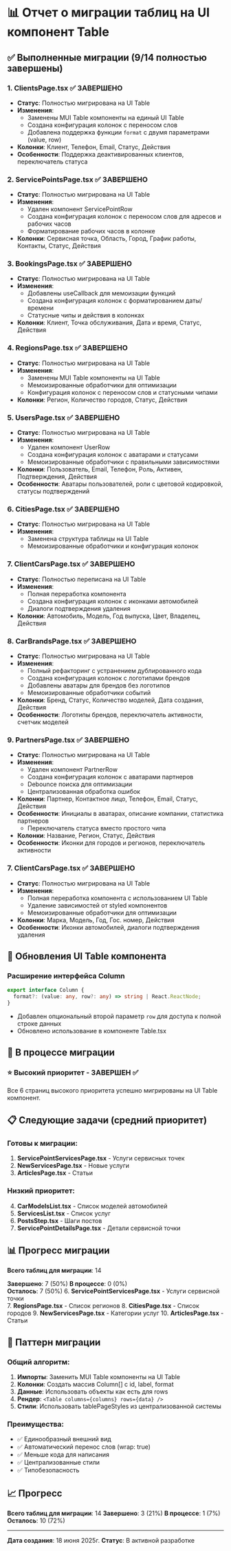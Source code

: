 # 📊 Отчет о миграции таблиц на UI компонент Table

## ✅ Выполненные миграции (9/14 полностью завершены)

### 1. ClientsPage.tsx ✅ ЗАВЕРШЕНО
- **Статус**: Полностью мигрирована на UI Table
- **Изменения**: 
  - Заменены MUI Table компоненты на единый UI Table
  - Создана конфигурация колонок с переносом слов
  - Добавлена поддержка функции `format` с двумя параметрами (value, row)
- **Колонки**: Клиент, Телефон, Email, Статус, Действия
- **Особенности**: Поддержка деактивированных клиентов, переключатель статуса

### 2. ServicePointsPage.tsx ✅ ЗАВЕРШЕНО  
- **Статус**: Полностью мигрирована на UI Table
- **Изменения**:
  - Удален компонент ServicePointRow
  - Создана конфигурация колонок с переносом слов для адресов и рабочих часов
  - Форматирование рабочих часов в колонке
- **Колонки**: Сервисная точка, Область, Город, График работы, Контакты, Статус, Действия

### 3. BookingsPage.tsx ✅ ЗАВЕРШЕНО
- **Статус**: Полностью мигрирована на UI Table  
- **Изменения**:
  - Добавлены useCallback для мемоизации функций
  - Создана конфигурация колонок с форматированием даты/времени
  - Статусные чипы и действия в колонках
- **Колонки**: Клиент, Точка обслуживания, Дата и время, Статус, Действия

### 4. RegionsPage.tsx ✅ ЗАВЕРШЕНО
- **Статус**: Полностью мигрирована на UI Table
- **Изменения**:
  - Заменены MUI Table компоненты на UI Table
  - Мемоизированные обработчики для оптимизации
  - Конфигурация колонок с переносом слов и статусными чипами
- **Колонки**: Регион, Количество городов, Статус, Действия

### 5. UsersPage.tsx ✅ ЗАВЕРШЕНО
- **Статус**: Полностью мигрирована на UI Table
- **Изменения**:
  - Удален компонент UserRow
  - Создана конфигурация колонок с аватарами и статусами
  - Мемоизированные обработчики с правильными зависимостями
- **Колонки**: Пользователь, Email, Телефон, Роль, Активен, Подтверждения, Действия
- **Особенности**: Аватары пользователей, роли с цветовой кодировкой, статусы подтверждений

### 6. CitiesPage.tsx ✅ ЗАВЕРШЕНО
- **Статус**: Полностью мигрирована на UI Table
- **Изменения**:
  - Заменена структура таблицы на UI Table
  - Мемоизированные обработчики и конфигурация колонок

### 7. ClientCarsPage.tsx ✅ ЗАВЕРШЕНО
- **Статус**: Полностью переписана на UI Table
- **Изменения**:
  - Полная переработка компонента
  - Создана конфигурация колонок с иконками автомобилей
  - Диалоги подтверждения удаления
- **Колонки**: Автомобиль, Модель, Год выпуска, Цвет, Владелец, Действия

### 8. CarBrandsPage.tsx ✅ ЗАВЕРШЕНО  
- **Статус**: Полностью мигрирована на UI Table
- **Изменения**:
  - Полный рефакторинг с устранением дублированного кода
  - Создана конфигурация колонок с логотипами брендов
  - Добавлены аватары для брендов без логотипов
  - Мемоизированные обработчики событий
- **Колонки**: Бренд, Статус, Количество моделей, Дата создания, Действия
- **Особенности**: Логотипы брендов, переключатель активности, счетчик моделей

### 9. PartnersPage.tsx ✅ ЗАВЕРШЕНО
- **Статус**: Полностью мигрирована на UI Table  
- **Изменения**:
  - Удален компонент PartnerRow
  - Создана конфигурация колонок с аватарами партнеров
  - Debounce поиска для оптимизации
  - Централизованная обработка ошибок
- **Колонки**: Партнер, Контактное лицо, Телефон, Email, Статус, Действия
- **Особенности**: Инициалы в аватарах, описание компании, статистика партнеров
  - Переключатель статуса вместо простого чипа
- **Колонки**: Название, Регион, Статус, Действия
- **Особенности**: Иконки для городов и регионов, переключатель активности

### 7. ClientCarsPage.tsx ✅ ЗАВЕРШЕНО
- **Статус**: Полностью мигрирована на UI Table
- **Изменения**:
  - Полная переработка компонента с использованием UI Table
  - Удаление зависимостей от styled компонентов
  - Мемоизированные обработчики для оптимизации
- **Колонки**: Марка, Модель, Год, Гос. номер, Действия
- **Особенности**: Иконки автомобилей, диалоги подтверждения удаления

## 🔧 Обновления UI Table компонента

### Расширение интерфейса Column
```typescript
export interface Column {
  format?: (value: any, row?: any) => string | React.ReactNode;
}
```
- Добавлен опциональный второй параметр `row` для доступа к полной строке данных
- Обновлено использование в компоненте Table.tsx

## 🔄 В процессе миграции

### ⭐ Высокий приоритет - ЗАВЕРШЕН ✅
Все 6 страниц высокого приоритета успешно мигрированы на UI Table компонент.

## 📋 Следующие задачи (средний приоритет)

### Готовы к миграции:
1. **ServicePointServicesPage.tsx** - Услуги сервисных точек  
2. **NewServicesPage.tsx** - Новые услуги
3. **ArticlesPage.tsx** - Статьи

### Низкий приоритет:
4. **CarModelsList.tsx** - Список моделей автомобилей
5. **ServicesList.tsx** - Список услуг
6. **PostsStep.tsx** - Шаги постов
7. **ServicePointDetailsPage.tsx** - Детали сервисной точки

## 📊 Прогресс миграции

**Всего таблиц для миграции**: 14

**Завершено**: 7 (50%)
**В процессе**: 0 (0%)  
**Осталось**: 7 (50%)
6. **ServicePointServicesPage.tsx** - Услуги сервисной точки  
7. **RegionsPage.tsx** - Список регионов
8. **CitiesPage.tsx** - Список городов
9. **NewServicesPage.tsx** - Категории услуг
10. **ArticlesPage.tsx** - Статьи

## 🎯 Паттерн миграции

### Общий алгоритм:
1. **Импорты**: Заменить MUI Table компоненты на UI Table
2. **Колонки**: Создать массив Column[] с id, label, format
3. **Данные**: Использовать объекты как есть для rows
4. **Рендер**: `<Table columns={columns} rows={data} />`
5. **Стили**: Использовать tablePageStyles из централизованной системы

### Преимущества:
- ✅ Единообразный внешний вид
- ✅ Автоматический перенос слов (wrap: true)  
- ✅ Меньше кода для написания
- ✅ Централизованные стили
- ✅ Типобезопасность

## 📈 Прогресс

**Всего таблиц для миграции**: 14
**Завершено**: 3 (21%)
**В процессе**: 1 (7%) 
**Осталось**: 10 (72%)

---
**Дата создания**: 18 июня 2025г.
**Статус**: В активной разработке

